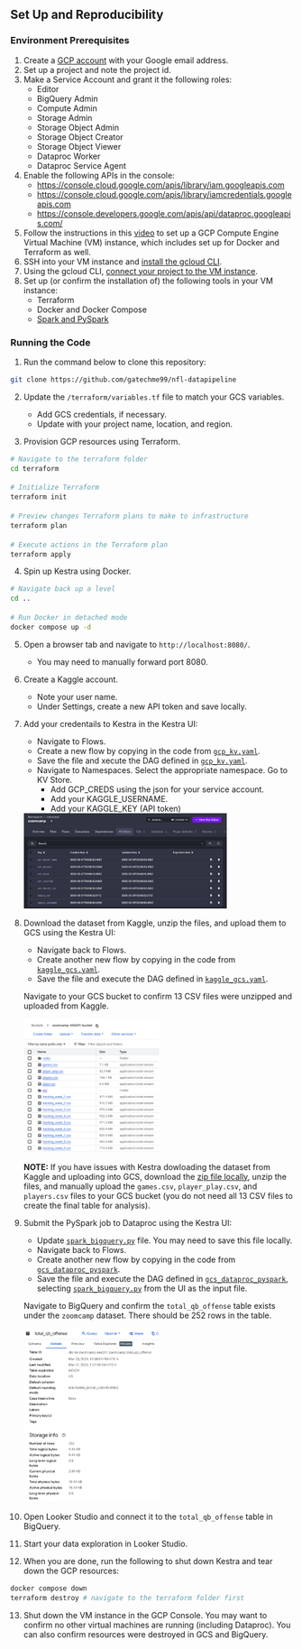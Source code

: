 ## Set Up and Reproducibility

### Environment Prerequisites

1. Create a [GCP account](https://github.com/DataTalksClub/data-engineering-zoomcamp/blob/main/01-docker-terraform/1_terraform_gcp/2_gcp_overview.md) with your Google email address.
2. Set up a project and note the project id.
3. Make a Service Account and grant it the following roles:
    - Editor
    - BigQuery Admin
    - Compute Admin
    - Storage Admin
    - Storage Object Admin
    - Storage Object Creator
    - Storage Object Viewer
    - Dataproc Worker
    - Dataproc Service Agent
4. Enable the following APIs in the console:
    - https://console.cloud.google.com/apis/library/iam.googleapis.com
    - https://console.cloud.google.com/apis/library/iamcredentials.googleapis.com
    - https://console.developers.google.com/apis/api/dataproc.googleapis.com/
5. Follow the instructions in this [video](https://www.youtube.com/watch?v=ae-CV2KfoN0&list=PL3MmuxUbc_hJed7dXYoJw8DoCuVHhGEQb) to set up a GCP Compute Engine Virtual Machine (VM) instance, which includes set up for Docker and Terraform as well.
6. SSH into your VM instance and [install the gcloud CLI](https://cloud.google.com/sdk/docs/install).
7. Using the gcloud CLI, [connect your project to the VM instance](https://cloud.google.com/compute/docs/connect/standard-ssh#gcloud).
8. Set up (or confirm the installation of) the following tools in your VM instance:
    - Terraform
    - Docker and Docker Compose
    - [Spark and PySpark](https://github.com/DataTalksClub/data-engineering-zoomcamp/blob/main/05-batch/setup/linux.md)


### Running the Code

1. Run the command below to clone this repository:
```bash
git clone https://github.com/gatechme99/nfl-datapipeline
```

2. Update the `/terraform/variables.tf` file to match your GCS variables.
    - Add GCS credentials, if necessary.
    - Update with your project name, location, and region.

3. Provision GCP resources using Terraform.
```bash
# Navigate to the terraform folder
cd terraform

# Initialize Terraform
terraform init

# Preview changes Terraform plans to make to infrastructure
terraform plan

# Execute actions in the Terraform plan 
terraform apply
```

4. Spin up Kestra using Docker.
```bash
# Navigate back up a level
cd ..

# Run Docker in detached mode
docker compose up -d
```

5. Open a browser tab and navigate to `http://localhost:8080/`.
    - You may need to manually forward port 8080.

6. Create a Kaggle account.
    - Note your user name.
    - Under Settings, create a new API token and save locally.

7. Add your credentails to Kestra in the Kestra UI:
    - Navigate to Flows.
    - Create a new flow by copying in the code from [`gcp_kv.yaml`](/gcp_kv.yaml).
    - Save the file and xecute the DAG defined in [`gcp_kv.yaml`](/gcp_kv.yaml).
    - Navigate to Namespaces. Select the appropriate namespace. Go to KV Store.
        - Add GCP_CREDS using the json for your service account.
        - Add your KAGGLE_USERNAME.
        - Add your KAGGLE_KEY (API token)
    
    <img src="/images/kestra_kv.png" alt="kestra_kv_store" width="75%">

8. Download the dataset from Kaggle, unzip the files, and upload them to GCS using the Kestra UI:
    - Navigate back to Flows.
    - Create another new flow by copying in the code from [`kaggle_gcs.yaml`](/kaggle_gcs.yaml).
    - Save the file and execute the DAG defined in [`kaggle_gcs.yaml`](/kaggle_gcs.yaml).

    Navigate to your GCS bucket to confirm 13 CSV files were unzipped and uploaded from Kaggle.

    <img src="/images/gcs_bucket.png" alt="gcs_bucket" width="50%">

    **NOTE:** If you have issues with Kestra dowloading the dataset from Kaggle and uploading into GCS, download the [zip file locally](https://www.kaggle.com/competitions/nfl-big-data-bowl-2025/data), unzip the files, and manually upload the `games.csv`, `player_play.csv`, and `players.csv` files to your GCS bucket (you do not need all 13 CSV files to create the final table for analysis).
    
9. Submit the PySpark job to Dataproc using the Kestra UI:
    - Update [`spark_bigquery.py`](/spark_bigquery.py) file. You may need to save this file locally.
    - Navigate back to Flows.
    - Create another new flow by copying in the code from [`gcs_dataproc_pyspark`](/gcs_dataproc_pyspark.yaml).
    - Save the file and execute the DAG defined in [`gcs_dataproc_pyspark`](/gcs_dataproc_pyspark.yaml), selecting [`spark_bigquery.py`](/spark_bigquery.py) from the UI as the input file.

    Navigate to BigQuery and confirm the `total_qb_offense` table exists under the `zoomcamp` dataset. There should be 252 rows in the table.

    <img src="/images/bq_table.png" alt="final_table" width="50%">

10. Open Looker Studio and connect it to the `total_qb_offense` table in BigQuery.

11. Start your data exploration in Looker Studio.

12. When you are done, run the following to shut down Kestra and tear down the GCP resources:

```bash
docker compose down
terraform destroy # navigate to the terraform folder first
```

13. Shut down the VM instance in the GCP Console. You may want to confirm no other virtual machines are running (including Dataproc). You can also confirm resources were destroyed in GCS and BigQuery.